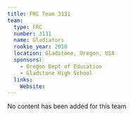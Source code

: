 ```yaml
---
title: FRC Team 3131
team:
  type: FRC
  number: 3131
  name: Gladiators
  rookie_year: 2010
  location: Gladstone, Oregon, USA
  sponsors:
    - Oregon Dept of Education
    - Gladstone High School
  links:
    Website: 
---
```

No content has been added for this team